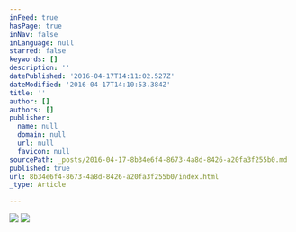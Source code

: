 ```yaml
---
inFeed: true
hasPage: true
inNav: false
inLanguage: null
starred: false
keywords: []
description: ''
datePublished: '2016-04-17T14:11:02.527Z'
dateModified: '2016-04-17T14:10:53.384Z'
title: ''
author: []
authors: []
publisher:
  name: null
  domain: null
  url: null
  favicon: null
sourcePath: _posts/2016-04-17-8b34e6f4-8673-4a8d-8426-a20fa3f255b0.md
published: true
url: 8b34e6f4-8673-4a8d-8426-a20fa3f255b0/index.html
_type: Article

---
```

![](https://the-grid-user-content.s3-us-west-2.amazonaws.com/2a30a77e-7526-4ac4-8e97-dce576766bc8.jpg)
![](https://the-grid-user-content.s3-us-west-2.amazonaws.com/26410cec-0119-4788-80da-fe8e0619166e.jpg)